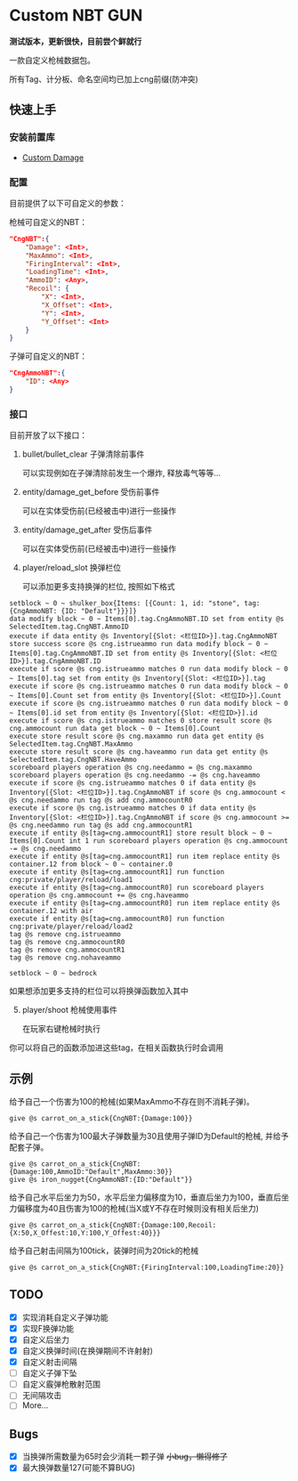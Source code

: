 # Custom NBT GUN

**测试版本，更新很快，目前尝个鲜就行**

一款自定义枪械数据包。

所有Tag、计分板、命名空间均已加上cng前缀(防冲突)

## 快速上手

### 安装前置库

- [Custom Damage](https://www.mcmod.cn/class/8873.html)

### 配置

目前提供了以下可自定义的参数：

枪械可自定义的NBT：
```JSON
"CngNBT":{
    "Damage": <Int>,
    "MaxAmmo": <Int>,
    "FiringInterval": <Int>,
    "LoadingTime": <Int>,
    "AmmoID": <Any>,
    "Recoil": {
        "X": <Int>,
        "X_Offset": <Int>,
        "Y": <Int>,
        "Y_Offset": <Int>
    }
}
```

子弹可自定义的NBT：
```JSON
"CngAmmoNBT":{
    "ID": <Any>
}
```

### 接口

目前开放了以下接口：

1. bullet/bullet_clear 子弹清除前事件
   
   可以实现例如在子弹清除前发生一个爆炸, 释放毒气等等...

2. entity/damage_get_before 受伤前事件
   
   可以在实体受伤前(已经被击中)进行一些操作

3. entity/damage_get_after 受伤后事件
   
   可以在实体受伤前(已经被击中)进行一些操作

4. player/reload_slot 换弹栏位
   
   可以添加更多支持换弹的栏位, 按照如下格式
```MCFUNCTION
setblock ~ 0 ~ shulker_box{Items: [{Count: 1, id: "stone", tag: {CngAmmoNBT: {ID: "Default"}}}]}
data modify block ~ 0 ~ Items[0].tag.CngAmmoNBT.ID set from entity @s SelectedItem.tag.CngNBT.AmmoID
execute if data entity @s Inventory[{Slot: <栏位ID>}].tag.CngAmmoNBT store success score @s cng.istrueammo run data modify block ~ 0 ~ Items[0].tag.CngAmmoNBT.ID set from entity @s Inventory[{Slot: <栏位ID>}].tag.CngAmmoNBT.ID
execute if score @s cng.istrueammo matches 0 run data modify block ~ 0 ~ Items[0].tag set from entity @s Inventory[{Slot: <栏位ID>}].tag
execute if score @s cng.istrueammo matches 0 run data modify block ~ 0 ~ Items[0].Count set from entity @s Inventory[{Slot: <栏位ID>}].Count
execute if score @s cng.istrueammo matches 0 run data modify block ~ 0 ~ Items[0].id set from entity @s Inventory[{Slot: <栏位ID>}].id
execute if score @s cng.istrueammo matches 0 store result score @s cng.ammocount run data get block ~ 0 ~ Items[0].Count
execute store result score @s cng.maxammo run data get entity @s SelectedItem.tag.CngNBT.MaxAmmo
execute store result score @s cng.haveammo run data get entity @s SelectedItem.tag.CngNBT.HaveAmmo
scoreboard players operation @s cng.needammo = @s cng.maxammo
scoreboard players operation @s cng.needammo -= @s cng.haveammo
execute if score @s cng.istrueammo matches 0 if data entity @s Inventory[{Slot: <栏位ID>}].tag.CngAmmoNBT if score @s cng.ammocount < @s cng.needammo run tag @s add cng.ammocountR0
execute if score @s cng.istrueammo matches 0 if data entity @s Inventory[{Slot: <栏位ID>}].tag.CngAmmoNBT if score @s cng.ammocount >= @s cng.needammo run tag @s add cng.ammocountR1
execute if entity @s[tag=cng.ammocountR1] store result block ~ 0 ~ Items[0].Count int 1 run scoreboard players operation @s cng.ammocount -= @s cng.needammo
execute if entity @s[tag=cng.ammocountR1] run item replace entity @s container.12 from block ~ 0 ~ container.0
execute if entity @s[tag=cng.ammocountR1] run function cng:private/player/reload/load1
execute if entity @s[tag=cng.ammocountR0] run scoreboard players operation @s cng.ammocount += @s cng.haveammo
execute if entity @s[tag=cng.ammocountR0] run item replace entity @s container.12 with air
execute if entity @s[tag=cng.ammocountR0] run function cng:private/player/reload/load2
tag @s remove cng.istrueammo
tag @s remove cng.ammocountR0
tag @s remove cng.ammocountR1
tag @s remove cng.nohaveammo

setblock ~ 0 ~ bedrock 
```
   
   如果想添加更多支持的栏位可以将换弹函数加入其中

5. player/shoot 枪械使用事件
   
   在玩家右键枪械时执行

你可以将自己的函数添加进这些tag，在相关函数执行时会调用

## 示例

给予自己一个伤害为100的枪械(如果MaxAmmo不存在则不消耗子弹)。

```MCFUNCTION
give @s carrot_on_a_stick{CngNBT:{Damage:100}}
```

给予自己一个伤害为100最大子弹数量为30且使用子弹ID为Default的枪械, 并给予配套子弹。

```MCFUNCTION
give @s carrot_on_a_stick{CngNBT:{Damage:100,AmmoID:"Default",MaxAmmo:30}}
give @s iron_nugget{CngAmmoNBT:{ID:"Default"}}
```

给予自己水平后坐力为50，水平后坐力偏移度为10，垂直后坐力为100，垂直后坐力偏移度为40且伤害为100的枪械(当X或Y不存在时候则没有相关后坐力)

```MCFUNCTION
give @s carrot_on_a_stick{CngNBT:{Damage:100,Recoil:{X:50,X_Offest:10,Y:100,Y_Offest:40}}}
```

给予自己射击间隔为100tick，装弹时间为20tick的枪械

```MCFUNCTION
give @s carrot_on_a_stick{CngNBT:{FiringInterval:100,LoadingTime:20}}
```

## TODO

- [x] 实现消耗自定义子弹功能
- [x] 实现F换弹功能
- [x] 自定义后坐力
- [x] 自定义换弹时间(在换弹期间不许射射)
- [x] 自定义射击间隔
- [ ] 自定义子弹下坠
- [ ] 自定义霰弹枪散射范围
- [ ] 无间隔攻击
- [ ] More...

## Bugs

- [x] 当换弹所需数量为65时会少消耗一颗子弹 ~~小bug，懒得修了~~
- [x] 最大换弹数量127(可能不算BUG)
